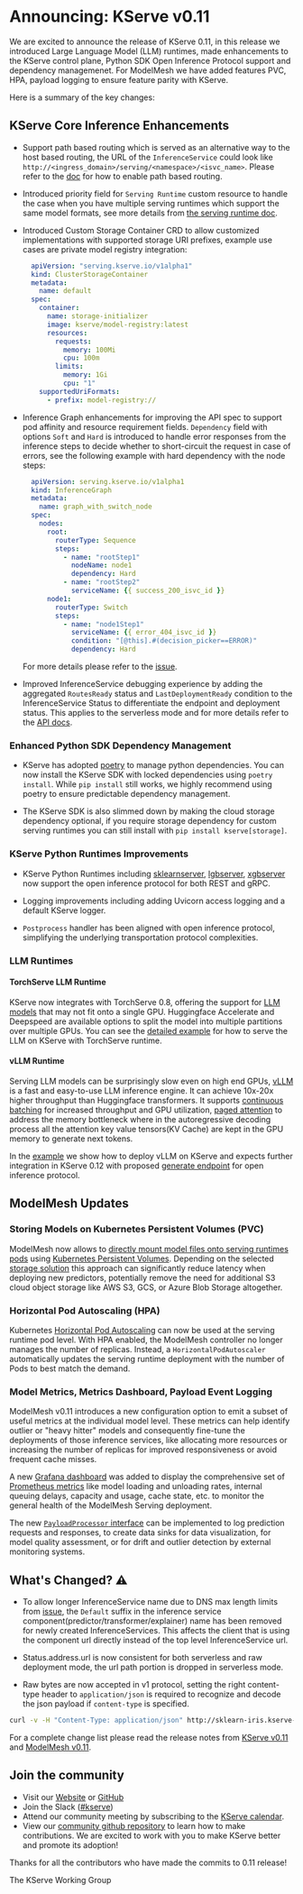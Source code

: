# Announcing: KServe v0.11

We are excited to announce the release of KServe 0.11, in this release we introduced Large Language Model (LLM) runtimes, made enhancements to the KServe control plane, Python SDK Open Inference Protocol support and dependency managemenet. 
For ModelMesh we have added features PVC, HPA, payload logging to ensure feature parity with KServe.


Here is a summary of the key changes:

## KServe Core Inference Enhancements

- Support path based routing which is served as an alternative way to the host based routing, the URL of the `InferenceService` could look like `http://<ingress_domain>/serving/<namespace>/<isvc_name>`. 
  Please refer to the [doc](https://github.com/kserve/kserve/blob/294a10495b6b5cda9c64d3e1573b60aec62aceb9/config/configmap/inferenceservice.yaml#L237) for how to enable path based routing.

- Introduced priority field for `Serving Runtime` custom resource to handle the case when you have multiple serving runtimes which support the same model formats, see more details from [the serving runtime doc](https://kserve.github.io/website/0.11/modelserving/servingruntimes/#priority).

- Introduced Custom Storage Container CRD to allow customized implementations with supported storage URI prefixes, example use cases are private model registry integration:
  ```yaml
    apiVersion: "serving.kserve.io/v1alpha1"
    kind: ClusterStorageContainer
    metadata:
      name: default
    spec:
      container:
        name: storage-initializer
        image: kserve/model-registry:latest
        resources:
          requests:
            memory: 100Mi
            cpu: 100m
          limits:
            memory: 1Gi
            cpu: "1"
      supportedUriFormats:
        - prefix: model-registry://
  ```

- Inference Graph enhancements for improving the API spec to support pod affinity and resource requirement fields.
  `Dependency` field with options `Soft` and `Hard` is introduced to handle error responses from the inference steps to decide whether to short-circuit the request in case of errors, see the following example with hard dependency with the node steps:
  
  ```yaml
    apiVersion: serving.kserve.io/v1alpha1
    kind: InferenceGraph
    metadata:
      name: graph_with_switch_node
    spec:
      nodes:
        root:
          routerType: Sequence
          steps:
            - name: "rootStep1"
              nodeName: node1
              dependency: Hard
            - name: "rootStep2"
              serviceName: {{ success_200_isvc_id }}
        node1:
          routerType: Switch
          steps:
            - name: "node1Step1"
              serviceName: {{ error_404_isvc_id }}
              condition: "[@this].#(decision_picker==ERROR)"
              dependency: Hard
  ```
  For more details please refer to the [issue](https://github.com/kserve/kserve/issues/2484).

- Improved InferenceService debugging experience by adding the aggregated `RoutesReady` status and `LastDeploymentReady` condition to the InferenceService Status to differentiate the endpoint and deployment status.
  This applies to the serverless mode and for more details refer to the [API docs](https://pkg.go.dev/github.com/kserve/kserve@v0.11.1/pkg/apis/serving/v1beta1#InferenceServiceStatus).

### Enhanced Python SDK Dependency Management

- KServe has adopted [poetry](https://python-poetry.org/docs/) to manage python dependencies. You can now install the KServe SDK with locked dependencies using `poetry install`. 
While `pip install` still works,  we highly recommend using poetry to ensure predictable dependency management.

- The KServe SDK is also slimmed down by making the cloud storage dependency optional, if you require storage dependency for custom serving runtimes you can still install with `pip install kserve[storage]`.


### KServe Python Runtimes Improvements
- KServe Python Runtimes including [sklearnserver](../../modelserving/v1beta1/sklearn/v2/README.md), [lgbserver](../../modelserving/v1beta1/lightgbm/README.md), [xgbserver](../../modelserving/v1beta1/xgboost/README.md)
  now support the open inference protocol for both REST and gRPC.

- Logging improvements including adding Uvicorn access logging and a default KServe logger.

- `Postprocess` handler has been aligned with open inference protocol, simplifying the underlying transportation protocol complexities.


### LLM Runtimes

#### TorchServe LLM Runtime
KServe now integrates with TorchServe 0.8, offering the support for [LLM models](https://pytorch.org/serve/large_model_inference.html) that may not fit onto a single GPU. 
Huggingface Accelerate and Deepspeed are available options to split the model into multiple partitions over multiple GPUs. You can see the [detailed example](../../modelserving/v1beta1/llm/torchserve/accelerate/README.md) for how to serve the LLM on KServe with TorchServe runtime.

#### vLLM Runtime
Serving LLM models can be surprisingly slow even on high end GPUs, [vLLM](https://github.com/vllm-project/vllm) is a fast and easy-to-use LLM inference engine. It can achieve 10x-20x higher throughput than Huggingface transformers. 
It supports [continuous batching](https://www.anyscale.com/blog/continuous-batching-llm-inference) for increased throughput and GPU utilization,
[paged attention](https://vllm.ai) to address the memory bottleneck where in the autoregressive decoding process all the attention key value tensors(KV Cache) are kept in the GPU memory to generate next tokens.

In the [example](../../modelserving/v1beta1/llm/vllm/README.md) we show how to deploy vLLM on KServe and expects further integration in KServe 0.12 with proposed [generate endpoint](https://github.com/kserve/open-inference-protocol/pull/7) for open inference protocol. 

## ModelMesh Updates

### Storing Models on Kubernetes Persistent Volumes (PVC)
ModelMesh now allows to [directly mount model files onto serving runtimes pods](https://github.com/kserve/modelmesh-serving/blob/main/docs/predictors/setup-storage.md#deploy-a-model-stored-on-a-persistent-volume-claim) 
using [Kubernetes Persistent Volumes](https://kubernetes.io/docs/concepts/storage/persistent-volumes/). Depending on the selected [storage solution](https://kubernetes.io/docs/concepts/storage/storage-classes/) this approach can significantly reduce latency when deploying new predictors, 
potentially remove the need for additional S3 cloud object storage like AWS S3, GCS, or Azure Blob Storage altogether.


### Horizontal Pod Autoscaling (HPA)
Kubernetes [Horizontal Pod Autoscaling](https://kubernetes.io/docs/tasks/run-application/horizontal-pod-autoscale/) can now be used at the serving runtime pod level. With HPA enabled, the ModelMesh controller no longer manages the number of replicas. Instead, a `HorizontalPodAutoscaler` automatically updates the serving
runtime deployment with the number of Pods to best match the demand.

### Model Metrics, Metrics Dashboard, Payload Event Logging
ModelMesh v0.11 introduces a new configuration option to emit a subset of useful metrics at the individual model level. These metrics can help identify outlier or "heavy hitter" models and consequently fine-tune the deployments of those inference services, like allocating more resources or increasing the number of replicas for improved responsiveness or avoid frequent cache misses.

A new [Grafana dashboard](https://github.com/kserve/modelmesh-serving/blob/main/docs/monitoring.md#import-the-grafana-dashboard) was added to display the comprehensive set of [Prometheus metrics](https://github.com/kserve/modelmesh-serving/blob/main/docs/monitoring.md) like model loading
and unloading rates, internal queuing delays, capacity and usage, cache state, etc. to monitor the general health of the ModelMesh Serving deployment.

The new [`PayloadProcessor` interface](https://github.com/kserve/modelmesh/blob/main/src/main/java/com/ibm/watson/modelmesh/payload/) can be implemented to log prediction requests and responses, to create data sinks for data visualization, for model quality assessment, or for drift and outlier detection by external monitoring systems.

## What's Changed? :warning:
- To allow longer InferenceService name due to DNS max length limits from [issue](https://github.com/kserve/kserve/issues/1397), the `Default` suffix in the inference service component(predictor/transformer/explainer) name has been removed for newly created InferenceServices. 
  This affects the client that is using the component url directly instead of the top level InferenceService url.

- Status.address.url is now consistent for both serverless and raw deployment mode, the url path portion is dropped in serverless mode.

- Raw bytes are now accepted in v1 protocol, setting the right content-type header to `application/json` is required to recognize and decode the json payload if `content-type` is specified.
```bash
curl -v -H "Content-Type: application/json" http://sklearn-iris.kserve-test.${CUSTOM_DOMAIN}/v1/models/sklearn-iris:predict -d @./iris-input.json
```


For a complete change list please read the release notes from [KServe v0.11](https://github.com/kserve/kserve/releases/tag/v0.11.0) and
[ModelMesh v0.11](https://github.com/kserve/modelmesh-serving/releases/tag/v0.11.0).

## Join the community

- Visit our [Website](https://kserve.github.io/website/) or [GitHub](https://github.com/kserve)
- Join the Slack ([#kserve](https://kubeflow.slack.com/?redir=%2Farchives%2FCH6E58LNP))
- Attend our community meeting by subscribing to the [KServe calendar](https://wiki.lfaidata.foundation/display/kserve/calendars).
- View our [community github repository](https://github.com/kserve/community) to learn how to make contributions. We are excited to work with you to make KServe better and promote its adoption!


Thanks for all the contributors who have made the commits to 0.11 release!

The KServe Working Group
